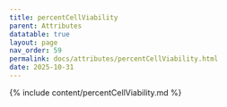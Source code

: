 ```yaml
---
title: percentCellViability
parent: Attributes
datatable: true
layout: page
nav_order: 59
permalink: docs/attributes/percentCellViability.html
date: 2025-10-31
---
```

{% include content/percentCellViability.md %}
